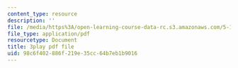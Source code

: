 ```yaml
---
content_type: resource
description: ''
file: /media/https%3A/open-learning-course-data-rc.s3.amazonaws.com/5-112-principles-of-chemical-science-fall-2005/98c6f402886f219e35cc64b7eb1b9016_9Cl8mj5VIHA.pdf
file_type: application/pdf
resourcetype: Document
title: 3play pdf file
uid: 98c6f402-886f-219e-35cc-64b7eb1b9016
---
```

